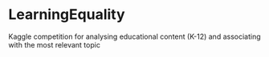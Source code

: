 # LearningEquality
Kaggle competition for analysing educational content (K-12) and associating with the most relevant topic
